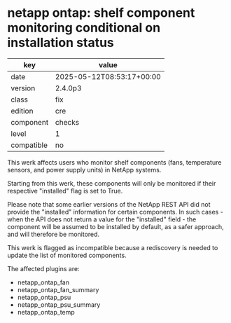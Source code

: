 [//]: # (werk v2)
# netapp ontap: shelf component monitoring conditional on installation status

key        | value
---------- | ---
date       | 2025-05-12T08:53:17+00:00
version    | 2.4.0p3
class      | fix
edition    | cre
component  | checks
level      | 1
compatible | no

This werk affects users who monitor shelf components
(fans, temperature sensors, and power supply units) in NetApp systems.

Starting from this werk, these components will only be monitored if their respective
"installed" flag is set to True.

Please note that some earlier versions of the NetApp REST API
did not provide the "installed" information for certain components.
In such cases - when the API does not return a value for the "installed" field -
the component will be assumed to be installed by default, as a safer approach,
and will therefore be monitored.

This werk is flagged as incompatible because a rediscovery is needed
to update the list of monitored components.

The affected plugins are:

- netapp_ontap_fan
- netapp_ontap_fan_summary
- netapp_ontap_psu
- netapp_ontap_psu_summary
- netapp_ontap_temp
